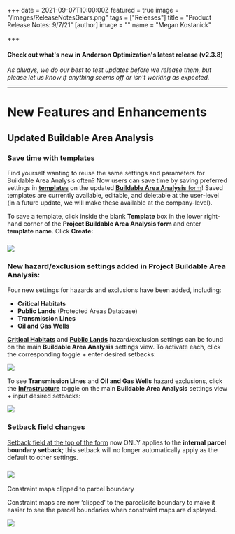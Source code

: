 +++
date = 2021-09-07T10:00:00Z
featured = true
image = "/images/ReleaseNotesGears.png"
tags = ["Releases"]
title = "Product Release Notes: 9/7/21"
[author]
image = ""
name = "Megan Kostanick"

+++
#### **Check out what's new in Anderson Optimization's latest release (v2.3.8)**

_As always, we do our best to test updates before we release them, but please let us know if anything seems off or isn't working as expected._

***

# **New Features and Enhancements**

## Updated Buildable Area Analysis

### Save time with templates

Find yourself wanting to reuse the same settings and parameters for Buildable Area Analysis often? Now users can save time by saving preferred settings in [**templates**](https://docs.andersonopt.com/prospect/buildable-area-analysis/run-buildable-area-analysis/buildable-area-analysis-template) on the updated [**Buildable Area Analysis** form](https://docs.andersonopt.com/prospect/buildable-area-analysis)! Saved templates are currently available, editable, and deletable at the user-level (in a future update, we will make these available at the company-level).

To save a template, click inside the blank **Template** box in the lower right-hand corner of the **Project Buildable Area Analysis form** and enter **template name**. Click **Create:**

### ![](/images/baa_templates.png)

### New hazard/exclusion settings added in Project Buildable Area Analysis:

Four new settings for hazards and exclusions have been added, including:

* **Critical Habitats**
* **Public Lands** (Protected Areas Database)
* **Transmission Lines**
* **Oil and Gas Wells**

[**Critical Habitats**](https://docs.andersonopt.com/prospect/buildable-area-analysis/run-buildable-area-analysis#critical-habitats) and [**Public Lands**](https://docs.andersonopt.com/prospect/buildable-area-analysis/run-buildable-area-analysis#public-lands) hazard/exclusion settings can be found on the main **Buildable Area Analysis** settings view. To activate each, click the corresponding toggle + enter desired setbacks:

![](/images/criticalhabitats_publiclands.png)

To see **Transmission Lines** and **Oil and Gas Wells** hazard exclusions, click the [**Infrastructure**](https://docs.andersonopt.com/prospect/buildable-area-analysis/run-buildable-area-analysis#infrastructure) toggle on the main **Buildable Area Analysis** settings view + input desired setbacks:

![](/images/transmissionlines_oilgaswells.png)

### Setback field changes

[Setback field at the top of the form](https://docs.andersonopt.com/prospect/buildable-area-analysis/run-buildable-area-analysis#parcel-boundary-setback) now ONLY applies to the **internal parcel boundary setback**; this setback will no longer automatically apply as the default to other settings.

### 

### ![](/images/baa_setback.png)  
Constraint maps clipped to parcel boundary

Constraint maps are now ‘clipped’ to the parcel/site boundary to make it easier to see the parcel boundaries when constraint maps are displayed.

![](/images/baa_constraints_clipped.png)